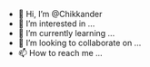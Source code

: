 - 👋 Hi, I’m @Chikkander
- 👀 I’m interested in ...
- 🌱 I’m currently learning ...
- 💞️ I’m looking to collaborate on ...
- 📫 How to reach me ...

<!---
Chikkander/Chikkander is a ✨ special ✨ repository because its `README.md` (this file) appears on your GitHub profile.
You can click the Preview link to take a look at your changes.
--->
